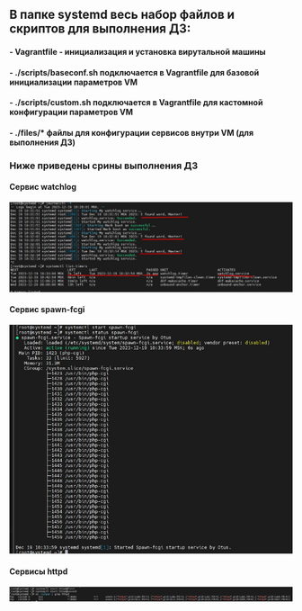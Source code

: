 ## В папке systemd  весь набор файлов и скриптов для выполнения ДЗ:
#### - Vagrantfile - инициализация и установка вирутальной машины
#### - ./scripts/baseconf.sh подключается в Vagrantfile для базовой инициализации параметров VM
#### - ./scripts/custom.sh подключается в Vagrantfile для кастомной конфигурации параметров VM
#### - ./files/* файлы для конфигурации сервисов внутри VM (для выполнения ДЗ)


### Ниже приведены срины выполнения ДЗ

#### Сервис watchlog
![Alt text](./systemd/screens/1.jpg)

#### Сервис spawn-fcgi
![Alt text](./systemd/screens/2.jpg)

#### Сервисы httpd
![Alt text](./systemd/screens/3.jpg)
